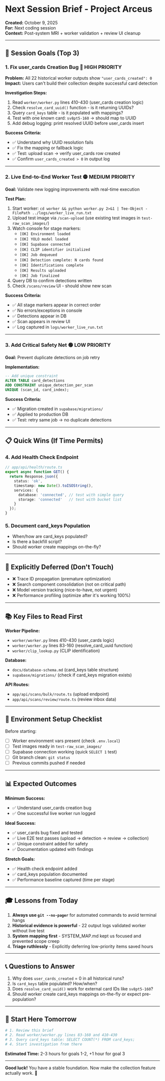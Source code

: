 # Next Session Brief - Project Arceus

**Created:** October 9, 2025  
**For:** Next coding session  
**Context:** Post-system MRI + worker validation + review UI cleanup

---

## 🎯 Session Goals (Top 3)

### 1. Fix user_cards Creation Bug 🔴 HIGH PRIORITY
**Problem:** All 22 historical worker outputs show `"user_cards_created": 0`  
**Impact:** Users can't build their collection despite successful card detection

**Investigation Steps:**
1. Read `worker/worker.py` lines 410-430 (user_cards creation logic)
2. Check `resolve_card_uuid()` function - is it returning UUIDs?
3. Query `card_keys` table - is it populated with mappings?
4. Test with one known card: `sv8pt5-160` → should map to UUID
5. Add debug logging: print resolved UUID before user_cards insert

**Success Criteria:**
- ✅ Understand why UUID resolution fails
- ✅ Fix the mapping or fallback logic
- ✅ Test: upload scan → verify user_cards row created
- ✅ Confirm `user_cards_created > 0` in output log

---

### 2. Live End-to-End Worker Test 🟡 MEDIUM PRIORITY
**Goal:** Validate new logging improvements with real-time execution

**Test Plan:**
1. Start worker: `cd worker && python worker.py 2>&1 | Tee-Object -FilePath ../logs/worker_live_run.txt`
2. Upload test image via `/scan-upload` (use existing test images in `test-raw_scan_images/`)
3. Watch console for stage markers:
   - `[OK] Environment loaded`
   - `[OK] YOLO model loaded`
   - `[OK] Supabase connected`
   - `[OK] CLIP identifier initialized`
   - `[OK] Job dequeued`
   - `[OK] Detection complete: N cards found`
   - `[OK] Identifications complete`
   - `[OK] Results uploaded`
   - `[OK] Job finalized`
4. Query DB to confirm detections written
5. Check `/scans/review` UI - should show new scan

**Success Criteria:**
- ✅ All stage markers appear in correct order
- ✅ No errors/exceptions in console
- ✅ Detections appear in DB
- ✅ Scan appears in review UI
- ✅ Log captured in `logs/worker_live_run.txt`

---

### 3. Add Critical Safety Net 🟢 LOW PRIORITY
**Goal:** Prevent duplicate detections on job retry

**Implementation:**
```sql
-- Add unique constraint
ALTER TABLE card_detections 
ADD CONSTRAINT unique_detection_per_scan 
UNIQUE (scan_id, card_index);
```

**Success Criteria:**
- ✅ Migration created in `supabase/migrations/`
- ✅ Applied to production DB
- ✅ Test: retry same job → no duplicate detections

---

## 📋 Quick Wins (If Time Permits)

### 4. Add Health Check Endpoint
```typescript
// app/api/health/route.ts
export async function GET() {
  return Response.json({ 
    status: 'ok', 
    timestamp: new Date().toISOString(),
    services: {
      database: 'connected', // test with simple query
      storage: 'connected'   // test with bucket list
    }
  });
}
```

### 5. Document card_keys Population
- When/how are card_keys populated?
- Is there a backfill script?
- Should worker create mappings on-the-fly?

---

## 🚫 Explicitly Deferred (Don't Touch)

- ❌ Trace ID propagation (premature optimization)
- ❌ Search component consolidation (not on critical path)
- ❌ Model version tracking (nice-to-have, not urgent)
- ❌ Performance profiling (optimize after it's working 100%)

---

## 📚 Key Files to Read First

**Worker Pipeline:**
- `worker/worker.py` lines 410-430 (user_cards logic)
- `worker/worker.py` lines 83-160 (resolve_card_uuid function)
- `worker/clip_lookup.py` (CLIP identification)

**Database:**
- `docs/database-schema.md` (card_keys table structure)
- `supabase/migrations/` (check if card_keys migration exists)

**API Routes:**
- `app/api/scans/bulk/route.ts` (upload endpoint)
- `app/api/scans/review/route.ts` (review inbox data)

---

## 🔧 Environment Setup Checklist

Before starting:
- [ ] Worker environment vars present (check `.env.local`)
- [ ] Test images ready in `test-raw_scan_images/`
- [ ] Supabase connection working (quick `SELECT 1` test)
- [ ] Git branch clean: `git status`
- [ ] Previous commits pushed if needed

---

## 📊 Expected Outcomes

**Minimum Success:**
- ✅ Understand user_cards creation bug
- ✅ One successful live worker run logged

**Ideal Success:**
- ✅ user_cards bug fixed and tested
- ✅ Live E2E test passes (upload → detection → review → collection)
- ✅ Unique constraint added for safety
- ✅ Documentation updated with findings

**Stretch Goals:**
- ✅ Health check endpoint added
- ✅ card_keys population documented
- ✅ Performance baseline captured (time per stage)

---

## 🎓 Lessons from Today

1. **Always use `git --no-pager`** for automated commands to avoid terminal hangs
2. **Historical evidence is powerful** - 22 output logs validated worker without live test
3. **System mapping first** - SYSTEM_MAP.md kept us focused and prevented scope creep
4. **Triage ruthlessly** - Explicitly deferring low-priority items saved hours

---

## 📞 Questions to Answer

1. Why does `user_cards_created` = 0 in all historical runs?
2. Is `card_keys` table populated? How/when?
3. Does `resolve_card_uuid()` work for external card IDs like `sv8pt5-160`?
4. Should worker create card_keys mappings on-the-fly or expect pre-population?

---

## 🚀 Start Here Tomorrow

```bash
# 1. Review this brief
# 2. Read worker/worker.py lines 83-160 and 410-430
# 3. Query card_keys table: SELECT COUNT(*) FROM card_keys;
# 4. Start investigation from there
```

**Estimated Time:** 2-3 hours for goals 1-2, +1 hour for goal 3

---

**Good luck!** You have a stable foundation. Now make the collection feature actually work. 💪

